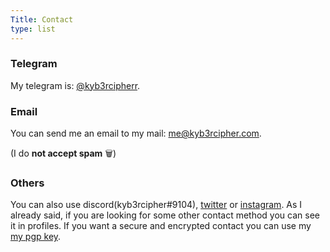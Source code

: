 ```yaml
---
Title: Contact
type: list
---
```


### Telegram
My telegram is: [@kyb3rcipherr](https://t.me/kyb3rcipherr).

### Email
You can send me an email to my mail: me@kyb3rcipher.com.

(I do **not accept spam** :wastebasket:)

### Others
You can also use discord(kyb3rcipher#9104), [twitter](https://twitter.com/kyb3rcipher) or [instagram](https://instagram.com/kyb3rcipher). As I already said, if you are looking for some other contact method you can see it in profiles. If you want a secure and encrypted contact you can use my [my pgp key](/kyb3rcipher.gpg).
